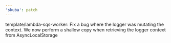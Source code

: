 ```yaml
---
'skuba': patch
---
```


template/lambda-sqs-worker: Fix a bug where the logger was mutating the context. We now perform a shallow copy when retrieving the logger context from AsyncLocalStorage
